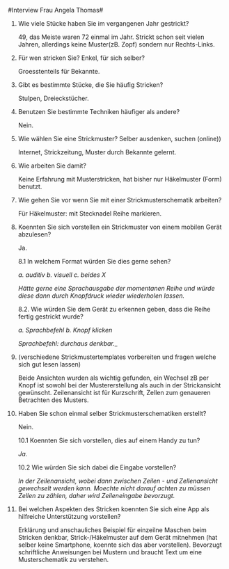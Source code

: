 #Interview Frau Angela Thomas#

1. Wie viele Stücke haben Sie im vergangenen Jahr gestrickt?

    49, das Meiste waren 72 einmal im Jahr. Strickt schon seit vielen Jahren, allerdings keine Muster(zB. Zopf) sondern nur Rechts-Links.

2. Für wen stricken Sie? Enkel, für sich selber?

    Groesstenteils für Bekannte.

3. Gibt es bestimmte Stücke, die Sie häufig Stricken?

    Stulpen, Dreieckstücher.

4. Benutzen Sie bestimmte Techniken häufiger als andere?

    Nein.

5. Wie wählen Sie eine Strickmuster? Selber ausdenken, suchen (online))

    Internet, Strickzeitung, Muster durch Bekannte gelernt.

6. Wie arbeiten Sie damit?

    Keine Erfahrung mit Musterstricken, hat bisher nur Häkelmuster (Form) benutzt.

7. Wie gehen Sie vor wenn Sie mit einer Strickmusterschematik arbeiten?

    Für Häkelmuster: mit Stecknadel Reihe markieren.

8. Koennten Sie sich vorstellen ein Strickmuster von einem mobilen Gerät abzulesen?

    Ja.

    8.1 In welchem Format würden Sie dies gerne sehen? 
        
    _a. auditiv
    b. visuell
    c. beides X_

    _Hätte gerne eine Sprachausgabe der momentanen Reihe und würde diese  dann durch Knopfdruck wieder wiederholen lassen._
        
    8.2. Wie würden Sie dem Gerät zu erkennen geben, dass die Reihe fertig gestrickt wurde?

    _a. Sprachbefehl
    b. Knopf klicken_

    _Sprachbefehl: durchaus denkbar.__

9. (verschiedene Strickmustertemplates vorbereiten und fragen welche sich gut lesen lassen)

    Beide Ansichten wurden als wichtig gefunden, ein Wechsel zB per Knopf ist sowohl bei der Mustererstellung als auch in der Strickansicht gewünscht.
    Zeilenansicht ist für Kurzschrift, Zellen zum genaueren Betrachten des Musters.

10. Haben Sie schon einmal selber Strickmusterschematiken erstellt?

    Nein.
    
    10.1 Koennten Sie sich vorstellen, dies auf einem Handy zu tun?

    _Ja._
    
    10.2 Wie würden Sie sich dabei die Eingabe vorstellen?

    _In der Zeilenansicht, wobei dann zwischen Zeilen - und Zellenansicht gewechselt werden kann. Moechte nicht darauf achten zu müssen Zellen zu zählen, daher wird Zeileneingabe bevorzugt._

11. Bei welchen Aspekten des Stricken koennten Sie sich eine App als hilfreiche Unterstützung vorstellen?

    Erklärung und anschauliches Beispiel für einzeilne Maschen beim Stricken denkbar, Strick-/Häkelmuster auf dem Gerät mitnehmen (hat selber keine Smartphone, koennte sich das aber vorstellen). Bevorzugt schriftliche Anweisungen bei Mustern und braucht Text um eine Musterschematik zu verstehen. 
